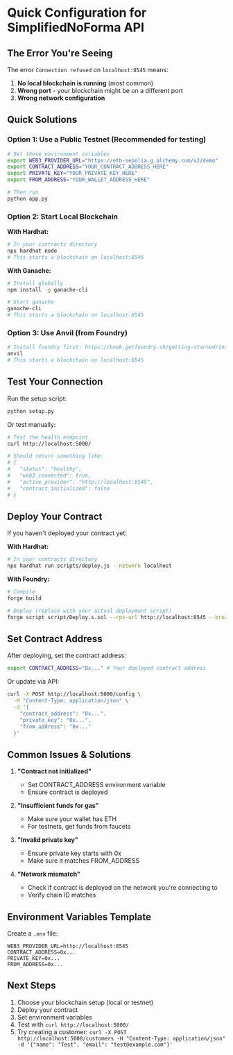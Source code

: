 # Quick Configuration for SimplifiedNoForma API

## The Error You're Seeing

The error `Connection refused` on `localhost:8545` means:
1. **No local blockchain is running** (most common)
2. **Wrong port** - your blockchain might be on a different port
3. **Wrong network configuration**

## Quick Solutions

### Option 1: Use a Public Testnet (Recommended for testing)
```bash
# Set these environment variables
export WEB3_PROVIDER_URL="https://eth-sepolia.g.alchemy.com/v2/demo"
export CONTRACT_ADDRESS="YOUR_CONTRACT_ADDRESS_HERE"
export PRIVATE_KEY="YOUR_PRIVATE_KEY_HERE" 
export FROM_ADDRESS="YOUR_WALLET_ADDRESS_HERE"

# Then run
python app.py
```

### Option 2: Start Local Blockchain

**With Hardhat:**
```bash
# In your contracts directory
npx hardhat node
# This starts a blockchain on localhost:8545
```

**With Ganache:**
```bash
# Install globally
npm install -g ganache-cli

# Start ganache
ganache-cli
# This starts a blockchain on localhost:8545
```

### Option 3: Use Anvil (from Foundry)
```bash
# Install foundry first: https://book.getfoundry.sh/getting-started/installation
anvil
# This starts a blockchain on localhost:8545
```

## Test Your Connection

Run the setup script:
```bash
python setup.py
```

Or test manually:
```bash
# Test the health endpoint
curl http://localhost:5000/

# Should return something like:
# {
#   "status": "healthy",
#   "web3_connected": true,
#   "active_provider": "http://localhost:8545",
#   "contract_initialized": false
# }
```

## Deploy Your Contract

If you haven't deployed your contract yet:

**With Hardhat:**
```bash
# In your contracts directory
npx hardhat run scripts/deploy.js --network localhost
```

**With Foundry:**
```bash
# Compile
forge build

# Deploy (replace with your actual deployment script)
forge script script/Deploy.s.sol --rpc-url http://localhost:8545 --broadcast
```

## Set Contract Address

After deploying, set the contract address:
```bash
export CONTRACT_ADDRESS="0x..." # Your deployed contract address
```

Or update via API:
```bash
curl -X POST http://localhost:5000/config \
  -H "Content-Type: application/json" \
  -d '{
    "contract_address": "0x...",
    "private_key": "0x...",
    "from_address": "0x..."
  }'
```

## Common Issues & Solutions

1. **"Contract not initialized"**
   - Set CONTRACT_ADDRESS environment variable
   - Ensure contract is deployed

2. **"Insufficient funds for gas"**
   - Make sure your wallet has ETH
   - For testnets, get funds from faucets

3. **"Invalid private key"**
   - Ensure private key starts with 0x
   - Make sure it matches FROM_ADDRESS

4. **"Network mismatch"**
   - Check if contract is deployed on the network you're connecting to
   - Verify chain ID matches

## Environment Variables Template

Create a `.env` file:
```
WEB3_PROVIDER_URL=http://localhost:8545
CONTRACT_ADDRESS=0x...
PRIVATE_KEY=0x...
FROM_ADDRESS=0x...
```

## Next Steps

1. Choose your blockchain setup (local or testnet)
2. Deploy your contract
3. Set environment variables
4. Test with `curl http://localhost:5000/`
5. Try creating a customer: `curl -X POST http://localhost:5000/customers -H "Content-Type: application/json" -d '{"name": "Test", "email": "test@example.com"}'`